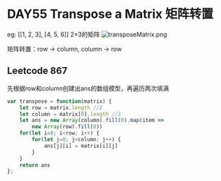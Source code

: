 # DAY55 Transpose a Matrix 矩阵转置
eg: [[1, 2, 3], [4, 5, 6]]   2×3的矩阵
![transposeMatrix.png](https://media.haochen.me/transposeMatrix.png)

矩阵转置：row -> column, column -> row
## Leetcode 867
先根据row和column创建出ans的数组模型，再遍历两次填满
```js
var transpose = function(matrix) {
    let row = matrix.length //2
    let column = matrix[0].length //3
    let ans = new Array(column).fill(0).map(item => 
        new Array(row).fill(0))
    for(let i=0; i<row; i++) {
        for(let j=0; j<column; j++) {
            ans[j][i] = matrix[i][j]
        }
    }
    return ans
};
```

